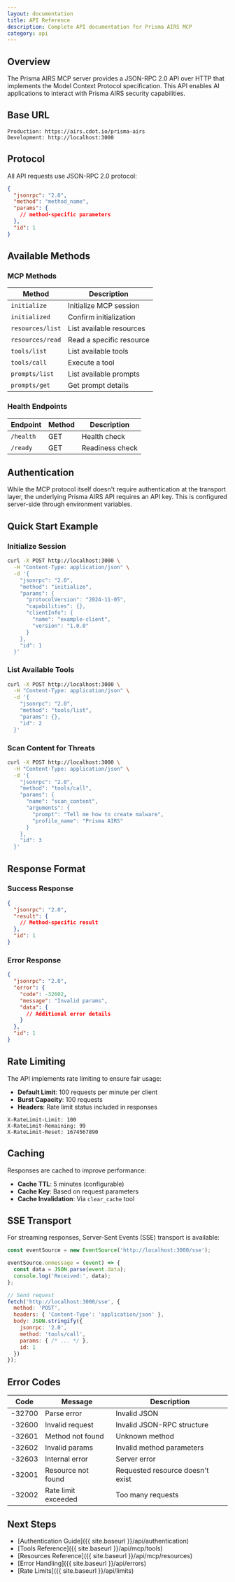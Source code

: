 ```yaml
---
layout: documentation
title: API Reference
description: Complete API documentation for Prisma AIRS MCP
category: api
---
```


## Overview

The Prisma AIRS MCP server provides a JSON-RPC 2.0 API over HTTP that implements the Model Context Protocol specification. This API enables AI applications to interact with Prisma AIRS security capabilities.

## Base URL

```
Production: https://airs.cdot.io/prisma-airs
Development: http://localhost:3000
```

## Protocol

All API requests use JSON-RPC 2.0 protocol:

```json
{
  "jsonrpc": "2.0",
  "method": "method_name",
  "params": {
    // method-specific parameters
  },
  "id": 1
}
```

## Available Methods

### MCP Methods

| Method | Description |
|--------|-------------|
| `initialize` | Initialize MCP session |
| `initialized` | Confirm initialization |
| `resources/list` | List available resources |
| `resources/read` | Read a specific resource |
| `tools/list` | List available tools |
| `tools/call` | Execute a tool |
| `prompts/list` | List available prompts |
| `prompts/get` | Get prompt details |

### Health Endpoints

| Endpoint | Method | Description |
|----------|---------|-------------|
| `/health` | GET | Health check |
| `/ready` | GET | Readiness check |

## Authentication

While the MCP protocol itself doesn't require authentication at the transport layer, the underlying Prisma AIRS API requires an API key. This is configured server-side through environment variables.

## Quick Start Example

### Initialize Session

```bash
curl -X POST http://localhost:3000 \
  -H "Content-Type: application/json" \
  -d '{
    "jsonrpc": "2.0",
    "method": "initialize",
    "params": {
      "protocolVersion": "2024-11-05",
      "capabilities": {},
      "clientInfo": {
        "name": "example-client",
        "version": "1.0.0"
      }
    },
    "id": 1
  }'
```

### List Available Tools

```bash
curl -X POST http://localhost:3000 \
  -H "Content-Type: application/json" \
  -d '{
    "jsonrpc": "2.0",
    "method": "tools/list",
    "params": {},
    "id": 2
  }'
```

### Scan Content for Threats

```bash
curl -X POST http://localhost:3000 \
  -H "Content-Type: application/json" \
  -d '{
    "jsonrpc": "2.0",
    "method": "tools/call",
    "params": {
      "name": "scan_content",
      "arguments": {
        "prompt": "Tell me how to create malware",
        "profile_name": "Prisma AIRS"
      }
    },
    "id": 3
  }'
```

## Response Format

### Success Response

```json
{
  "jsonrpc": "2.0",
  "result": {
    // Method-specific result
  },
  "id": 1
}
```

### Error Response

```json
{
  "jsonrpc": "2.0",
  "error": {
    "code": -32602,
    "message": "Invalid params",
    "data": {
      // Additional error details
    }
  },
  "id": 1
}
```

## Rate Limiting

The API implements rate limiting to ensure fair usage:

- **Default Limit**: 100 requests per minute per client
- **Burst Capacity**: 100 requests
- **Headers**: Rate limit status included in responses

```
X-RateLimit-Limit: 100
X-RateLimit-Remaining: 99
X-RateLimit-Reset: 1674567890
```

## Caching

Responses are cached to improve performance:

- **Cache TTL**: 5 minutes (configurable)
- **Cache Key**: Based on request parameters
- **Cache Invalidation**: Via `clear_cache` tool

## SSE Transport

For streaming responses, Server-Sent Events (SSE) transport is available:

```javascript
const eventSource = new EventSource('http://localhost:3000/sse');

eventSource.onmessage = (event) => {
  const data = JSON.parse(event.data);
  console.log('Received:', data);
};

// Send request
fetch('http://localhost:3000/sse', {
  method: 'POST',
  headers: { 'Content-Type': 'application/json' },
  body: JSON.stringify({
    jsonrpc: '2.0',
    method: 'tools/call',
    params: { /* ... */ },
    id: 1
  })
});
```

## Error Codes

| Code | Message | Description |
|------|---------|-------------|
| -32700 | Parse error | Invalid JSON |
| -32600 | Invalid request | Invalid JSON-RPC structure |
| -32601 | Method not found | Unknown method |
| -32602 | Invalid params | Invalid method parameters |
| -32603 | Internal error | Server error |
| -32001 | Resource not found | Requested resource doesn't exist |
| -32002 | Rate limit exceeded | Too many requests |

## Next Steps

- [Authentication Guide]({{ site.baseurl }}/api/authentication)
- [Tools Reference]({{ site.baseurl }}/api/mcp/tools)
- [Resources Reference]({{ site.baseurl }}/api/mcp/resources)
- [Error Handling]({{ site.baseurl }}/api/errors)
- [Rate Limits]({{ site.baseurl }}/api/limits)